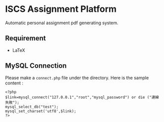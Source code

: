 # ISCS Assignment Platform
Automatic personal assignment pdf generating system.
## Requirement
* LaTeX


## MySQL Connection
Please make a ```connect.php``` file under the directory. Here is the sample content :
```
<?php
$link=mysql_connect("127.0.0.1","root","mysql_password") or die ("連線失敗");
mysql_select_db("test");
mysql_set_charset('utf8',$link);
?>
```
